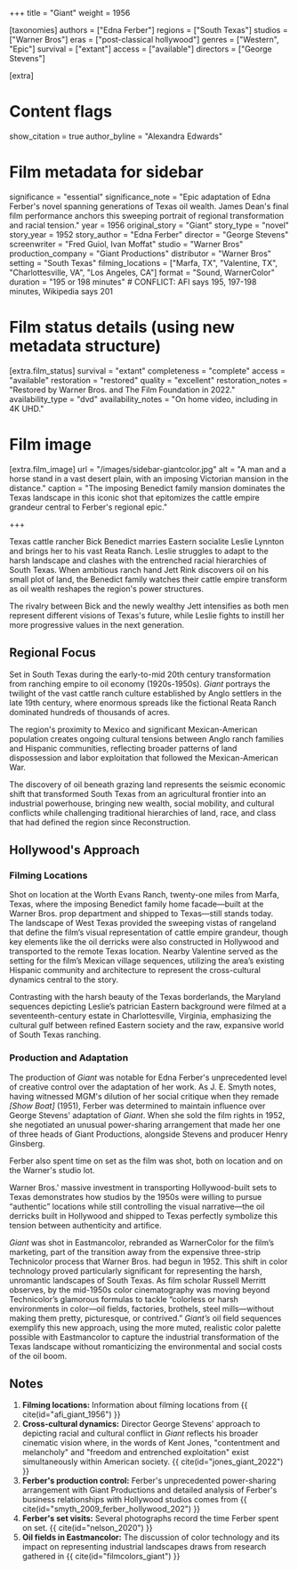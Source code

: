 +++
title = "Giant"
weight = 1956

[taxonomies]
authors = ["Edna Ferber"]
regions = ["South Texas"]
studios = ["Warner Bros"]
eras = ["post-classical hollywood"]
genres = ["Western", "Epic"]
survival = ["extant"]
access = ["available"]
directors = ["George Stevens"]

[extra]
# Content flags
show_citation = true
author_byline = "Alexandra Edwards"

# Film metadata for sidebar
significance = "essential"
significance_note = "Epic adaptation of Edna Ferber's novel spanning generations of Texas oil wealth. James Dean's final film performance anchors this sweeping portrait of regional transformation and racial tension."
year = 1956
original_story = "Giant"
story_type = "novel"
story_year = 1952
story_author = "Edna Ferber"
director = "George Stevens"
screenwriter = "Fred Guiol, Ivan Moffat"
studio = "Warner Bros"
production_company = "Giant Productions"
distributor = "Warner Bros"
setting = "South Texas"
filming_locations = ["Marfa, TX", "Valentine, TX", "Charlottesville, VA", "Los Angeles, CA"]
format = "Sound, WarnerColor"
duration = "195 or 198 minutes" # CONFLICT: AFI says 195, 197-198 minutes, Wikipedia says 201

# Film status details (using new metadata structure)
[extra.film_status]
survival = "extant"
completeness = "complete"
access = "available"
restoration = "restored"
quality = "excellent"
restoration_notes = "Restored by Warner Bros. and The Film Foundation in 2022."
availability_type = "dvd"
availability_notes = "On home video, including in 4K UHD."

# Film image
[extra.film_image]
url = "/images/sidebar-giantcolor.jpg"
alt = "A man and a horse stand in a vast desert plain, with an imposing Victorian mansion in the distance."
caption = "The imposing Benedict family mansion dominates the Texas landscape in this iconic shot that epitomizes the cattle empire grandeur central to Ferber's regional epic."

+++

Texas cattle rancher Bick Benedict marries Eastern socialite Leslie Lynnton and brings her to his vast Reata Ranch. Leslie struggles to adapt to the harsh landscape and clashes with the entrenched racial hierarchies of South Texas. When ambitious ranch hand Jett Rink discovers oil on his small plot of land, the Benedict family watches their cattle empire transform as oil wealth reshapes the region's power structures. 

The rivalry between Bick and the newly wealthy Jett intensifies as both men represent different visions of Texas's future, while Leslie fights to instill her more progressive values in the next generation.

<!-- TODO insert image -->

## Regional Focus
Set in South Texas during the early-to-mid 20th century transformation from ranching empire to oil economy (1920s-1950s). *Giant* portrays the twilight of the vast cattle ranch culture established by Anglo settlers in the late 19th century, where enormous spreads like the fictional Reata Ranch dominated hundreds of thousands of acres. 

The region's proximity to Mexico and significant Mexican-American population creates ongoing cultural tensions between Anglo ranch families and Hispanic communities, reflecting broader patterns of land dispossession and labor exploitation that followed the Mexican-American War. 

The discovery of oil beneath grazing land represents the seismic economic shift that transformed South Texas from an agricultural frontier into an industrial powerhouse, bringing new wealth, social mobility, and cultural conflicts while challenging traditional hierarchies of land, race, and class that had defined the region since Reconstruction.

## Hollywood's Approach

### Filming Locations

Shot on location at the Worth Evans Ranch, twenty-one miles from Marfa, Texas, where the imposing Benedict family home facade—built at the Warner Bros. prop department and shipped to Texas—still stands today. The landscape of West Texas provided the sweeping vistas of rangeland that define the film’s visual representation of cattle empire grandeur, though key elements like the oil derricks were also constructed in Hollywood and transported to the remote Texas location. Nearby Valentine served as the setting for the film’s Mexican village sequences, utilizing the area’s existing Hispanic community and architecture to represent the cross-cultural dynamics central to the story. 

Contrasting with the harsh beauty of the Texas borderlands, the Maryland sequences depicting Leslie’s patrician Eastern background were filmed at a seventeenth-century estate in Charlottesville, Virginia, emphasizing the cultural gulf between refined Eastern society and the raw, expansive world of South Texas ranching.

<!-- TODO add in adaptation analysis - already have some research notes -->

### Production and Adaptation

The production of *Giant* was notable for Edna Ferber's unprecedented level of creative control over the adaptation of her work. As J. E. Smyth notes, having witnessed MGM's dilution of her social critique when they remade *[Show Boat]* (1951), Ferber was determined to maintain influence over George Stevens' adaptation of *Giant*. When she sold the film rights in 1952, she negotiated an unusual power-sharing arrangement that made her one of three heads of Giant Productions, alongside Stevens and producer Henry Ginsberg.

Ferber also spent time on set as the film was shot, both on location and on the Warner's studio lot. 

<!-- TODO say more here about Warner's marketing campaign using Ferber -->

Warner Bros.' massive investment in transporting Hollywood-built sets to Texas demonstrates how studios by the 1950s were willing to pursue “authentic” locations while still controlling the visual narrative—the oil derricks built in Hollywood and shipped to Texas perfectly symbolize this tension between authenticity and artifice.

*Giant* was shot in Eastmancolor, rebranded as WarnerColor for the film’s marketing, part of the transition away from the expensive three-strip Technicolor process that Warner Bros. had begun in 1952. This shift in color technology proved particularly significant for representing the harsh, unromantic landscapes of South Texas. As film scholar Russell Merritt observes, by the mid-1950s color cinematography was moving beyond Technicolor’s glamorous formulas to tackle “colorless or harsh environments in color—oil fields, factories, brothels, steel mills—without making them pretty, picturesque, or contrived.” *Giant’s* oil field sequences exemplify this new approach, using the more muted, realistic color palette possible with Eastmancolor to capture the industrial transformation of the Texas landscape without romanticizing the environmental and social costs of the oil boom.

<!-- TODO add connections section about comparisons to Uncle Tom's Cabin and Gone with the Wind, have some research notes about this already -->

## Notes

1. **Filming locations:** Information about filming locations from {{ cite(id="afi_giant_1956") }}
2. **Cross-cultural dynamics:** Director George Stevens' approach to depicting racial and cultural conflict in *Giant* reflects his broader cinematic vision where, in the words of Kent Jones, "contentment and melancholy" and "freedom and entrenched exploitation" exist simultaneously within American society. {{ cite(id="jones_giant_2022") }}
3. **Ferber's production control:** Ferber's unprecedented power-sharing arrangement with Giant Productions and detailed analysis of Ferber's business relationships with Hollywood studios comes from {{ cite(id="smyth_2009_ferber_hollywood_202") }}
4. **Ferber's set visits:** Several photographs record the time Ferber spent on set. {{ cite(id="nelson_2020") }}
5. **Oil fields in Eastmancolor:** The discussion of color technology and its impact on representing industrial landscapes draws from research gathered in {{ cite(id="filmcolors_giant") }} 